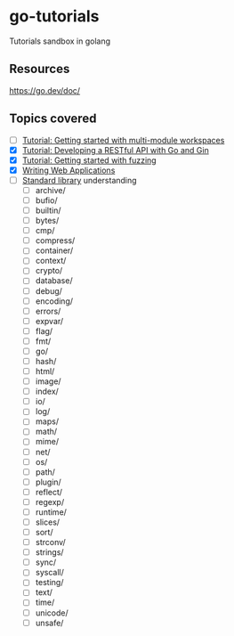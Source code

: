 # go-tutorials
Tutorials sandbox in golang

## Resources

https://go.dev/doc/

## Topics covered

- [ ] [Tutorial: Getting started with multi-module workspaces](https://go.dev/doc/tutorial/workspaces.html)
- [x] [Tutorial: Developing a RESTful API with Go and Gin](https://go.dev/doc/tutorial/web-service-gin.html)
- [x] [Tutorial: Getting started with fuzzing](https://go.dev/doc/tutorial/fuzz.html)
- [x] [Writing Web Applications](https://go.dev/doc/articles/wiki/)
- [ ] [Standard library](https://pkg.go.dev/std) understanding
  - [ ] archive/
  - [ ] bufio/
  - [ ] builtin/
  - [ ] bytes/
  - [ ] cmp/
  - [ ] compress/
  - [ ] container/
  - [ ] context/
  - [ ] crypto/
  - [ ] database/
  - [ ] debug/
  - [ ] encoding/
  - [ ] errors/
  - [ ] expvar/
  - [ ] flag/
  - [ ] fmt/
  - [ ] go/
  - [ ] hash/
  - [ ] html/
  - [ ] image/
  - [ ] index/
  - [ ] io/
  - [ ] log/
  - [ ] maps/
  - [ ] math/
  - [ ] mime/
  - [ ] net/
  - [ ] os/
  - [ ] path/
  - [ ] plugin/
  - [ ] reflect/
  - [ ] regexp/
  - [ ] runtime/
  - [ ] slices/
  - [ ] sort/
  - [ ] strconv/
  - [ ] strings/
  - [ ] sync/
  - [ ] syscall/
  - [ ] testing/
  - [ ] text/
  - [ ] time/
  - [ ] unicode/
  - [ ] unsafe/
